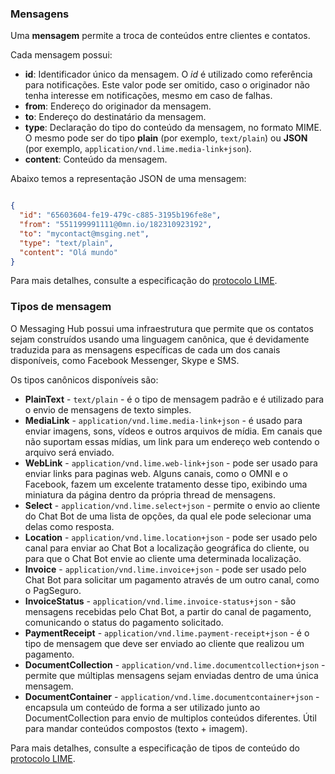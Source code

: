 ### Mensagens

Uma **mensagem** permite a troca de conteúdos entre clientes e contatos.

Cada mensagem possui:
- **id**: Identificador único da mensagem. O *id* é utilizado como referência para notificações. Este valor pode ser omitido, caso o originador não tenha interesse em notificações, mesmo em caso de falhas.
- **from**: Endereço do originador da mensagem.
- **to**: Endereço do destinatário da mensagem.
- **type**: Declaração do tipo do conteúdo da mensagem, no formato MIME. O mesmo pode ser do tipo **plain** (por exemplo, `text/plain`) ou **JSON** (por exemplo, `application/vnd.lime.media-link+json`).
- **content**: Conteúdo da mensagem.

Abaixo temos a representação JSON de uma mensagem:

```json

{
  "id": "65603604-fe19-479c-c885-3195b196fe8e",
  "from": "551199991111@0mn.io/182310923192",
  "to": "mycontact@msging.net",
  "type": "text/plain",
  "content": "Olá mundo"
}

```

Para mais detalhes, consulte a especificação do [protocolo LIME](http://limeprotocol.org/index.html#message).


### Tipos de mensagem

O Messaging Hub possui uma infraestrutura que permite que os contatos sejam construídos usando uma linguagem canônica, que é devidamente traduzida para as mensagens específicas de cada um dos canais disponíveis, como Facebook Messenger, Skype e SMS.

Os tipos canônicos disponíveis são:

- **PlainText** - `text/plain` - é o tipo de mensagem padrão e é utilizado para o envio de mensagens de texto simples.
- **MediaLink** - `application/vnd.lime.media-link+json` - é usado para enviar imagens, sons, vídeos e outros arquivos de mídia. Em canais que não suportam essas mídias, um link para um endereço web contendo o arquivo será enviado.
- **WebLink** - `application/vnd.lime.web-link+json` - pode ser usado para enviar links para paginas web. Alguns canais, como o OMNI e o Facebook, fazem um excelente tratamento desse tipo, exibindo uma miniatura da página dentro da própria thread de mensagens.
- **Select** - `application/vnd.lime.select+json` - permite o envio ao cliente do Chat Bot de uma lista de opções, da qual ele pode selecionar uma delas como resposta.
- **Location** - `application/vnd.lime.location+json` - pode ser usado pelo canal para enviar ao Chat Bot a localização geográfica do cliente, ou para que o Chat Bot envie ao cliente uma determinada localização.
- **Invoice** - `application/vnd.lime.invoice+json` - pode ser usado pelo Chat Bot para solicitar um pagamento através de um outro canal, como o PagSeguro.
- **InvoiceStatus** - `application/vnd.lime.invoice-status+json` - são mensagens recebidas pelo Chat Bot, a partir do canal de pagamento, comunicando o status do pagamento solicitado.
- **PaymentReceipt** - `application/vnd.lime.payment-receipt+json` - é o tipo de mensagem que deve ser enviado ao cliente que realizou um pagamento.
- **DocumentCollection** - `application/vnd.lime.documentcollection+json` - permite que múltiplas mensagens sejam enviadas dentro de uma única mensagem.
- **DocumentContainer** - `application/vnd.lime.documentcontainer+json` - encapsula um conteúdo de forma a ser utilizado junto ao DocumentCollection para envio de multiplos conteúdos diferentes. Útil para mandar conteúdos compostos (texto + imagem).


Para mais detalhes, consulte a especificação de tipos de conteúdo do [protocolo LIME](http://limeprotocol.org/content-types.html).
